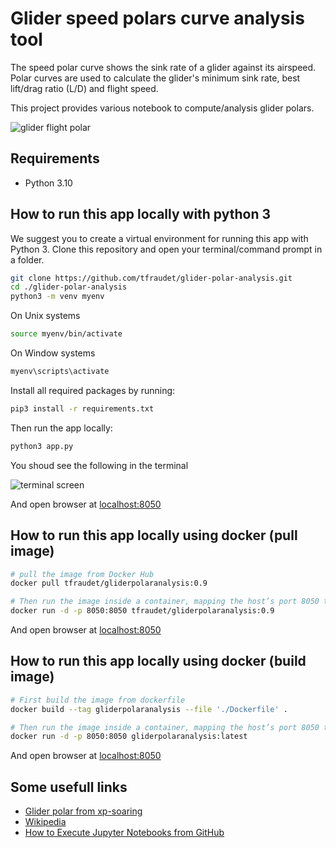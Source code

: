 # Glider speed polars curve analysis tool

The speed polar curve shows the sink rate of a glider against its airspeed. Polar curves are used to calculate the glider's minimum sink rate, best lift/drag ratio (L/D) and flight speed.

This project provides various notebook to compute/analysis glider polars.

![glider flight polar][main-screen]

## Requirements

* Python 3.10

## How to run this app locally with python 3

We suggest you to create a virtual environment for running this app with Python 3. Clone this repository and open your terminal/command prompt in a folder.

```bash
git clone https://github.com/tfraudet/glider-polar-analysis.git
cd ./glider-polar-analysis
python3 -m venv myenv
```

On Unix systems

```bash
source myenv/bin/activate
```

On Window systems

```bash
myenv\scripts\activate
```

Install all required packages by running:

```bash
pip3 install -r requirements.txt
```

Then run the app locally:

```bash
python3 app.py
````

You shoud see the following in the terminal

![terminal screen][dashapp-runing-terminal]

And open browser at [localhost:8050](http://127.0.0.1:8050/)

## How to run this app locally using docker (pull image)

```bash
# pull the image from Docker Hub
docker pull tfraudet/gliderpolaranalysis:0.9

# Then run the image inside a container, mapping the host’s port 8050 to the container’s port 8050
docker run -d -p 8050:8050 tfraudet/gliderpolaranalysis:0.9
````

And open browser at [localhost:8050](http://127.0.0.1:8050/)

## How to run this app locally using docker (build image)

```bash
# First build the image from dockerfile
docker build --tag gliderpolaranalysis --file './Dockerfile' .

# Then run the image inside a container, mapping the host’s port 8050 to the container’s port 8050
docker run -d -p 8050:8050 gliderpolaranalysis:latest
````

And open browser at [localhost:8050](http://127.0.0.1:8050/)

## Some usefull links

* [Glider polar from xp-soaring](https://xp-soaring.github.io/dev/polars/polar.html)
* [Wikipedia](https://en.wikipedia.org/wiki/Drag_curve)
* [How to Execute Jupyter Notebooks from GitHub](https://soshnikov.com/education/how-to-execute-notebooks-from-github/)

[main-screen]: ./polars-analysis.png
[dashapp-runing-terminal]: ./dash-app-runing.png
